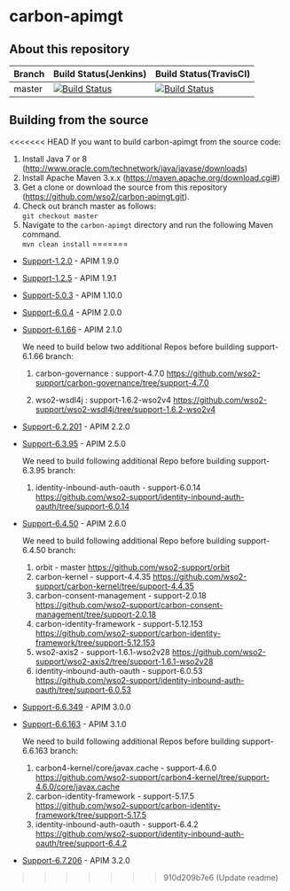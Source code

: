 # carbon-apimgt

## About this repository

|  Branch | Build Status(Jenkins) | Build Status(TravisCI) |
| :------------ |:------------- |:-------------
| master      | [![Build Status](https://wso2.org/jenkins/job/platform-builds/job/carbon-apimgt/badge/icon)](https://wso2.org/jenkins/view/platform/job/platform-builds/job/carbon-apimgt/) | [![Build Status](https://api.travis-ci.org/wso2/carbon-apimgt.svg?branch=master)](https://travis-ci.org/wso2/carbon-apimgt) |

## Building from the source

<<<<<<< HEAD
If you want to build carbon-apimgt from the source code:

1. Install Java 7 or 8 (http://www.oracle.com/technetwork/java/javase/downloads)
1. Install Apache Maven 3.x.x (https://maven.apache.org/download.cgi#)
1. Get a clone or download the source from this repository (https://github.com/wso2/carbon-apimgt.git).
1. Check out branch master as follows:\
``git checkout master``
1. Navigate to the ``carbon-apimgt`` directory and run the following Maven command.\
 ``mvn clean install``
=======
- [Support-1.2.0](https://github.com/wso2-support/carbon-apimgt/tree/support-1.2.0) - APIM 1.9.0
- [Support-1.2.5](https://github.com/wso2-support/carbon-apimgt/tree/support-1.2.5) - APIM 1.9.1
- [Support-5.0.3](https://github.com/wso2-support/carbon-apimgt/tree/support-5.0.3) - APIM 1.10.0
- [Support-6.0.4](https://github.com/wso2-support/carbon-apimgt/tree/support-6.0.4) - APIM 2.0.0
- [Support-6.1.66](https://github.com/wso2-support/carbon-apimgt/tree/support-6.1.66) - APIM 2.1.0

    We need to build below two additional Repos before building support-6.1.66 branch:

    1. carbon-governance : support-4.7.0
https://github.com/wso2-support/carbon-governance/tree/support-4.7.0

    2. wso2-wsdl4j : support-1.6.2-wso2v4
https://github.com/wso2-support/wso2-wsdl4j/tree/support-1.6.2-wso2v4

- [Support-6.2.201](https://github.com/wso2-support/carbon-apimgt/tree/support-6.2.201) - APIM 2.2.0
- [Support-6.3.95](https://github.com/wso2-support/carbon-apimgt/tree/support-6.3.95) - APIM 2.5.0

    We need to build following additional Repo before building support-6.3.95 branch:

    1. identity-inbound-auth-oauth - support-6.0.14
https://github.com/wso2-support/identity-inbound-auth-oauth/tree/support-6.0.14

- [Support-6.4.50](https://github.com/wso2-support/carbon-apimgt/tree/support-6.4.50) - APIM 2.6.0

    We need to build following additional Repo before building support-6.4.50 branch:
    
    1. orbit - master
https://github.com/wso2-support/orbit
    2. carbon-kernel - support-4.4.35
https://github.com/wso2-support/carbon-kernel/tree/support-4.4.35
    3. carbon-consent-management - support-2.0.18
https://github.com/wso2-support/carbon-consent-management/tree/support-2.0.18
    4. carbon-identity-framework - support-5.12.153
https://github.com/wso2-support/carbon-identity-framework/tree/support-5.12.153
    5. wso2-axis2 - support-1.6.1-wso2v28
https://github.com/wso2-support/wso2-axis2/tree/support-1.6.1-wso2v28
    6. identity-inbound-auth-oauth - support-6.0.53
https://github.com/wso2-support/identity-inbound-auth-oauth/tree/support-6.0.53

- [Support-6.6.349](https://github.com/wso2-support/carbon-apimgt/tree/support-6.6.349) - APIM 3.0.0
- [Support-6.6.163](https://github.com/wso2-support/carbon-apimgt/tree/support-6.6.163) - APIM 3.1.0

    We need to build following additional Repos before building support-6.6.163 branch:

    1. carbon4-kernel/core/javax.cache - support-4.6.0
https://github.com/wso2-support/carbon4-kernel/tree/support-4.6.0/core/javax.cache
    2. carbon-identity-framework - support-5.17.5
https://github.com/wso2-support/carbon-identity-framework/tree/support-5.17.5
    3. identity-inbound-auth-oauth - support-6.4.2
https://github.com/wso2-support/identity-inbound-auth-oauth/tree/support-6.4.2
- [Support-6.7.206](https://github.com/wso2-support/carbon-apimgt/tree/support-6.7.206) - APIM 3.2.0
>>>>>>> 910d209b7e6 (Update readme)
